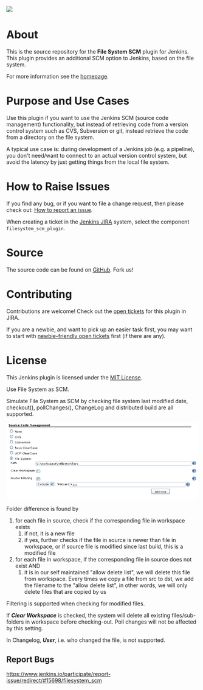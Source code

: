 [![][ButlerImage]][homepage]

# About
This is the source repository for the **File System SCM** plugin for Jenkins.
This plugin provides an additional SCM option to Jenkins, based on the file
system.

For more information see the [homepage].

# Purpose and Use Cases

Use this plugin if you want to use the Jenkins SCM (source code management)
functionality, but instead of retrieving code from a version control system such
as CVS, Subversion or git, instead retrieve the code from a directory on the
file system.

A typical use case is: during development of a Jenkins job (e.g. a pipeline),
you don't need/want to connect to an actual version control system, but avoid
the latency by just getting things from the local file system.

# How to Raise Issues

If you find any bug, or if you want to file a change request, then please
check out:
[How to report an issue](https://wiki.jenkins.io/display/JENKINS/How+to+report+an+issue).

When creating a ticket in the [Jenkins JIRA](https://issues.jenkins-ci.org/)
system, select the component `filesystem_scm_plugin`.

# Source
The source code can be found on
[GitHub](https://github.com/jenkinsci/filesystem_scm-plugin). Fork us!

# Contributing

Contributions are welcome! Check out the
[open tickets](https://issues.jenkins-ci.org/issues/?jql=project%20%3D%20JENKINS%20AND%20status%20in%20%28Open%2C%20Reopened%29%20AND%20component%20%3D%20filesystem_scm-plugin)
for this plugin in JIRA.

If you are a newbie, and want to pick up an easier task first, you may
want to start with
[newbie-friendly open tickets](https://issues.jenkins-ci.org/issues/?jql=project%20%3D%20JENKINS%20AND%20status%20in%20%28Open%2C%20Reopened%29%20AND%20component%20%3D%20filesystem_scm-plugin%20AND%20labels%20%3D%20newbie-friendly)
first (if there are any).

# License
This Jenkins plugin is licensed under the [MIT License](./LICENSE.txt).

[ButlerImage]: https://jenkins.io/sites/default/files/jenkins_logo.png
[homepage]: https://plugins.jenkins.io/filesystem_scm

Use File System as SCM.

Simulate File System as SCM by checking file system last modified date,
checkout(), pollChanges(), ChangeLog and distributed build are all
supported.

![](docs/images/screenshot.png)

Folder difference is found by

1.  for each file in source, check if the corresponding file in
    workspace exists
    1.  if not, it is a new file
    2.  if yes, further checks if the file in source is newer than file
        in workspace, or if source file is modified since last build,
        this is a modified file
2.  for each file in workspace, if the corresponding file in source does
    not exist AND
    1.  it is in our self maintained "allow delete list", we will delete
        this file from workspace. Every times we copy a file from src to
        dst, we add the filename to the "allow delete list", in other
        words, we will only delete files that are copied by us

Filtering is supported when checking for modified files.

If ***Clear Workspace*** is checked, the system will delete all existing
files/sub-folders in workspace before checking-out. Poll changes will
not be affected by this setting.

In Changelog, ***User***, i.e. who changed the file, is not supported.

## Report Bugs

https://www.jenkins.io/participate/report-issue/redirect/#15698/filesystem_scm
